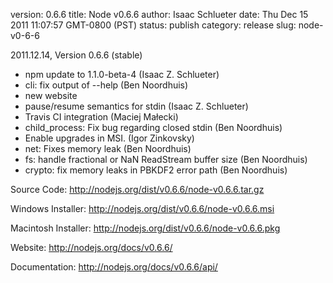 version: 0.6.6
title: Node v0.6.6
author: Isaac Schlueter
date: Thu Dec 15 2011 11:07:57 GMT-0800 (PST)
status: publish
category: release
slug: node-v0-6-6

2011.12.14, Version 0.6.6 (stable)

<ul>
<li>npm update to 1.1.0-beta-4 (Isaac Z. Schlueter)</li>
<li>cli: fix output of --help (Ben Noordhuis)</li>
<li>new website</li>
<li>pause/resume semantics for stdin (Isaac Z. Schlueter)</li>
<li>Travis CI integration (Maciej Małecki)</li>
<li>child_process: Fix bug regarding closed stdin (Ben Noordhuis)</li>
<li>Enable upgrades in MSI. (Igor Zinkovsky)</li>
<li>net: Fixes memory leak (Ben Noordhuis)</li>
<li>fs: handle fractional or NaN ReadStream buffer size (Ben Noordhuis)</li>
<li>crypto: fix memory leaks in PBKDF2 error path (Ben Noordhuis)</li>
</ul>

Source Code: <a href="http://nodejs.org/dist/v0.6.6/node-v0.6.6.tar.gz">http://nodejs.org/dist/v0.6.6/node-v0.6.6.tar.gz</a>

Windows Installer: <a href="http://nodejs.org/dist/v0.6.6/node-v0.6.6.msi">http://nodejs.org/dist/v0.6.6/node-v0.6.6.msi</a>

Macintosh Installer: <a href="http://nodejs.org/dist/v0.6.6/node-v0.6.6.pkg">http://nodejs.org/dist/v0.6.6/node-v0.6.6.pkg</a>

Website: <a href="http://nodejs.org/docs/v0.6.6/">http://nodejs.org/docs/v0.6.6/</a>

Documentation: <a href="http://nodejs.org/docs/v0.6.6/api/">http://nodejs.org/docs/v0.6.6/api/</a>
